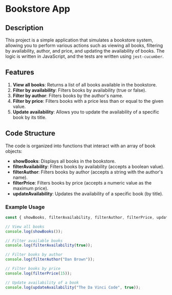# Bookstore App

## Description

This project is a simple application that simulates a bookstore system, allowing you to perform various actions such as viewing all books, filtering by availability, author, and price, and updating the availability of books. The logic is written in JavaScript, and the tests are written using `jest-cucumber`.

## Features

1. **View all books**: Returns a list of all books available in the bookstore.
2. **Filter by availability**: Filters books by availability (true or false).
3. **Filter by author**: Filters books by the author's name.
4. **Filter by price**: Filters books with a price less than or equal to the given value.
5. **Update availability**: Allows you to update the availability of a specific book by its title.

## Code Structure

The code is organized into functions that interact with an array of book objects:

- **showBooks**: Displays all books in the bookstore.
- **filterAvailability**: Filters books by availability (accepts a boolean value).
- **filterAuthor**: Filters books by author (accepts a string with the author's name).
- **filterPrice**: Filters books by price (accepts a numeric value as the maximum price).
- **updateAvailability**: Updates the availability of a specific book (by title).

### Example Usage

```javascript
const { showBooks, filterAvailability, filterAuthor, filterPrice, updateAvailability } = require('./bookstore');

// View all books
console.log(showBooks());

// Filter available books
console.log(filterAvailability(true));

// Filter books by author
console.log(filterAuthor("Dan Brown"));

// Filter books by price
console.log(filterPrice(15));

// Update availability of a book
console.log(updateAvailability("The Da Vinci Code", true));
